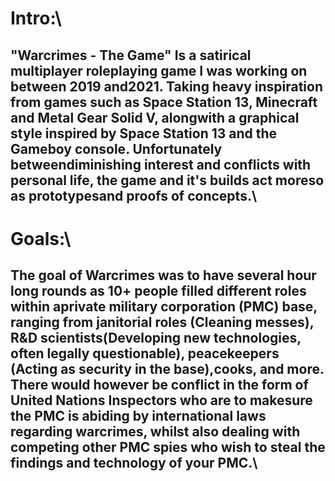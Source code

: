 # Intro:\
## "Warcrimes - The Game" Is a satirical multiplayer roleplaying game I was working on between 2019 and2021. Taking heavy inspiration from games such as Space Station 13, Minecraft and Metal Gear Solid V, alongwith a graphical style inspired by Space Station 13 and the Gameboy console. Unfortunately betweendiminishing interest and conflicts with personal life, the game and it's builds act moreso as prototypesand proofs of concepts.\
# Goals:\
## The goal of Warcrimes was to have several hour long rounds as 10+ people filled different roles within aprivate military corporation (PMC) base, ranging from janitorial roles (Cleaning messes), R&D scientists(Developing new technologies, often legally questionable), peacekeepers (Acting as security in the base),cooks, and more. There would however be conflict in the form of United Nations Inspectors who are to makesure the PMC is abiding by international laws regarding warcrimes, whilst also dealing with competing other PMC spies who wish to steal the findings and technology of your PMC.\